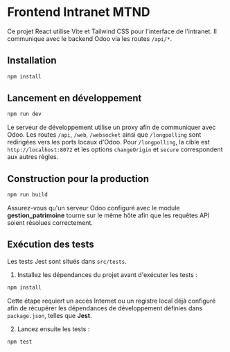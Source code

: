 # Frontend Intranet MTND

Ce projet React utilise Vite et Tailwind CSS pour l'interface de l'intranet. Il communique avec le backend Odoo via les routes `/api/*`.

## Installation

```bash
npm install
```

## Lancement en développement

```bash
npm run dev
```

Le serveur de développement utilise un proxy afin de communiquer avec Odoo. Les routes `/api`, `/web`, `/websocket` ainsi que `/longpolling` sont redirigées vers les ports locaux d'Odoo. Pour `/longpolling`, la cible est `http://localhost:8072` et les options `changeOrigin` et `secure` correspondent aux autres règles.

## Construction pour la production

```bash
npm run build
```

Assurez-vous qu'un serveur Odoo configuré avec le module **gestion_patrimoine** tourne sur le même hôte afin que les requêtes API soient résolues correctement.


## Exécution des tests

Les tests Jest sont situés dans `src/tests`.

1. Installez les dépendances du projet avant d'exécuter les tests :

```bash
npm install
```

   Cette étape requiert un accès Internet ou un registre local déjà configuré afin de récupérer les dépendances de développement définies dans `package.json`, telles que **Jest**.

2. Lancez ensuite les tests :

```bash
npm test
```

